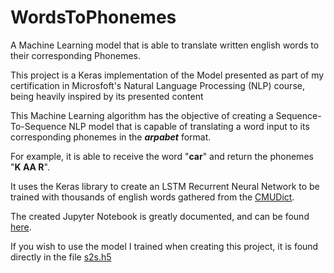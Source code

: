 
# WordsToPhonemes
A Machine Learning model that is able to translate written english words to their corresponding Phonemes.

This project is a Keras implementation of the Model presented as part of my certification in Microsfoft's Natural Language Processing (NLP) course, being heavily inspired by its presented content

This Machine Learning algorithm has the objective of creating a Sequence-To-Sequence NLP model that is capable of translating a word input to its corresponding phonemes in the  **_arpabet_**  format.

For example, it is able to receive the word "**car**" and return the phonemes "**K AA R**".



It uses the Keras library to create an LSTM Recurrent Neural Network to be trained with thousands of english words gathered from the [CMUDict](http://www.speech.cs.cmu.edu/cgi-bin/cmudict).

The created Jupyter Notebook is greatly documented, and can be found [here](https://github.com/MichaelBarney/WordsToPhonemes/blob/master/Word2Phonemes.ipynb).

If you wish to use the model I trained when creating this project, it is found directly in the file [s2s.h5](https://github.com/MichaelBarney/WordsToPhonemes/blob/master/Word2Phonemes.ipynb)

